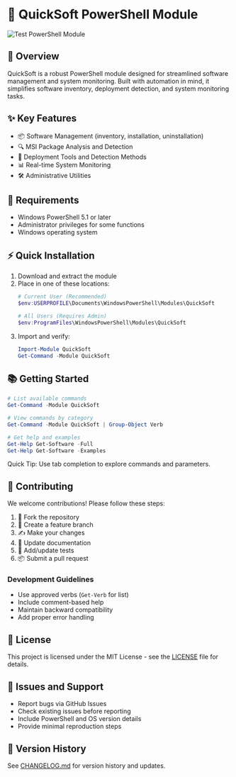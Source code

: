 # 🚀 QuickSoft PowerShell Module

![Test PowerShell Module](https://github.com/AutomateSilent/QuickSoft/workflows/Test%20PowerShell%20Module/badge.svg)

## 📖 Overview
QuickSoft is a robust PowerShell module designed for streamlined software management and system monitoring. Built with automation in mind, it simplifies software inventory, deployment detection, and system monitoring tasks.

## ✨ Key Features
- 📦 Software Management (inventory, installation, uninstallation)
- 🔍 MSI Package Analysis and Detection
- 🎯 Deployment Tools and Detection Methods
- 📊 Real-time System Monitoring
- 🛠️ Administrative Utilities

## 🔧 Requirements
- Windows PowerShell 5.1 or later
- Administrator privileges for some functions
- Windows operating system

## ⚡ Quick Installation
1. Download and extract the module
2. Place in one of these locations:
   ```powershell
   # Current User (Recommended)
   $env:USERPROFILE\Documents\WindowsPowerShell\Modules\QuickSoft

   # All Users (Requires Admin)
   $env:ProgramFiles\WindowsPowerShell\Modules\QuickSoft
   ```
3. Import and verify:
   ```powershell
   Import-Module QuickSoft
   Get-Command -Module QuickSoft
   ```

## 📚 Getting Started
```powershell
# List available commands
Get-Command -Module QuickSoft

# View commands by category
Get-Command -Module QuickSoft | Group-Object Verb

# Get help and examples
Get-Help Get-Software -Full
Get-Help Get-Software -Examples
```
Quick Tip: Use tab completion to explore commands and parameters.

## 🤝 Contributing
We welcome contributions! Please follow these steps:
1. 🍴 Fork the repository
2. 🌿 Create a feature branch
3. ✍️ Make your changes
4. 📝 Update documentation
5. 🧪 Add/update tests
6. 📦 Submit a pull request

### Development Guidelines
- Use approved verbs (`Get-Verb` for list)
- Include comment-based help
- Maintain backward compatibility
- Add proper error handling

## 📜 License
This project is licensed under the MIT License - see the [LICENSE](LICENSE) file for details.

## 🐛 Issues and Support
- Report bugs via GitHub Issues
- Check existing issues before reporting
- Include PowerShell and OS version details
- Provide minimal reproduction steps

## 🔄 Version History
See [CHANGELOG.md](CHANGELOG.md) for version history and updates.
